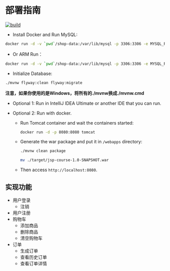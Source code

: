 # 部署指南

[![build](https://img.shields.io/github/workflow/status/jaryarbn/jsp-course/Java%20CI%20with%20Maven?label=build&style=flat-square)](https://github.com/jaryarbn/jsp-course/actions/workflows/maven.yml)

- Install Docker and Run MySQL:

```bash
docker run -d -v `pwd`/shop-data:/var/lib/mysql -p 3306:3306 -e MYSQL_ROOT_PASSWORD=root -e MYSQL_DATABASE=mini-shop --name=mysql mysql
```

- Or ARM Run：

```bash
docker run -d -v `pwd`/shop-data:/var/lib/mysql -p 3306:3306 -e MYSQL_ROOT_PASSWORD=root -e MYSQL_DATABASE=mini-shop --name=mysql arm64v8/mysql
```

- Initialize Database:

```bash
./mvnw flyway:clean flyway:migrate
```
**注意，如果你使用的是Windows，将所有的./mvnw换成./mvnw.cmd**


- Optional 1: Run in IntelliJ IDEA Ultimate or another IDE that you can run.


- Optional 2: Run with docker.
    - Run Tomcat container and wait the containers started:
      ```bash
      docker run -d -p 8080:8080 tomcat
      ```

    - Generate the war package and put it in `/webapps` directory:
      ```bash
      ./mvnw clean package
      ```
      ```bash
      mv ./target/jsp-course-1.0-SNAPSHOT.war
      ```
    - Then access `http://localhost:8080`.
## 实现功能
- 用户登录
  - 注销
- 用户注册
- 购物车
  - 添加商品
  - 删除商品
  - 清空购物车
- 订单
  - 生成订单
  - 查看历史订单
  - 查看订单详情